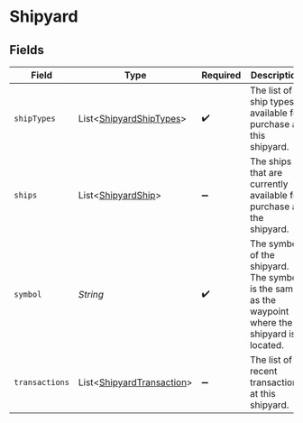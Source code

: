# Shipyard


## Fields

| Field                                                                                             | Type                                                                                              | Required                                                                                          | Description                                                                                       |
| ------------------------------------------------------------------------------------------------- | ------------------------------------------------------------------------------------------------- | ------------------------------------------------------------------------------------------------- | ------------------------------------------------------------------------------------------------- |
| `shipTypes`                                                                                       | List<[ShipyardShipTypes](../../models/shared/ShipyardShipTypes.md)>                               | :heavy_check_mark:                                                                                | The list of ship types available for purchase at this shipyard.                                   |
| `ships`                                                                                           | List<[ShipyardShip](../../models/shared/ShipyardShip.md)>                                         | :heavy_minus_sign:                                                                                | The ships that are currently available for purchase at the shipyard.                              |
| `symbol`                                                                                          | *String*                                                                                          | :heavy_check_mark:                                                                                | The symbol of the shipyard. The symbol is the same as the waypoint where the shipyard is located. |
| `transactions`                                                                                    | List<[ShipyardTransaction](../../models/shared/ShipyardTransaction.md)>                           | :heavy_minus_sign:                                                                                | The list of recent transactions at this shipyard.                                                 |